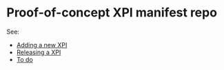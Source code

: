 # Proof-of-concept XPI manifest repo

See:

  - [Adding a new XPI](docs/adding-a-new-xpi.md)
  - [Releasing a XPI](docs/releasing-a-xpi.md)
  - [To do](docs/todo.md)
